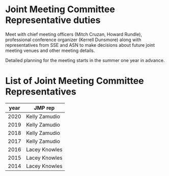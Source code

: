 Joint Meeting Committee Representative duties
=============================================
Meet with chief meeting officers
(Mitch Cruzan, Howard Rundle),
professional conference organizer (Kerrell Dunsmore)
along with representatives from SSE and ASN to
make decisions about future joint meeting venues
and other meeting details.

Detailed planning for the meeting starts in the summer
one year in advance.


List of Joint Meeting Committee Representatives
===============================================

year | JMP rep
-----|-----
2020 | Kelly Zamudio
2019 | Kelly Zamudio
2018 | Kelly Zamudio
2017 | Kelly Zamudio
2016 | Lacey Knowles
2015 | Lacey Knowles
2014 | Lacey Knowles
